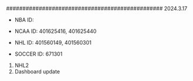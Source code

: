 ################################################
2024.3.17

- NBA
 ID: 

- NCAA
 ID: 401625416, 401625440

- NHL
 ID: 401560149, 401560301

- SOCCER
 ID: 671301


1. NHL2
2. Dashboard update